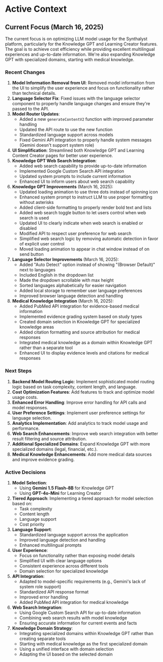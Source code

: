 # Active Context

## Current Focus (March 16, 2025)

The current focus is on optimizing LLM model usage for the Synthalyst platform, particularly for the Knowledge GPT and Learning Creator features. The goal is to achieve cost efficiency while providing excellent multilingual experiences and up-to-date information. We're also expanding Knowledge GPT with specialized domains, starting with medical knowledge.

### Recent Changes

1. **Model Information Removal from UI**: Removed model information from the UI to simplify the user experience and focus on functionality rather than technical details.
2. **Language Selector Fix**: Fixed issues with the language selector component to properly handle language changes and ensure they're passed to the API.
3. **Model Router Updates**:
   - Added a new `generateContentV2` function with improved parameter handling
   - Updated the API route to use the new function
   - Standardized language support across models
   - Fixed Gemini API integration to properly handle system messages (Gemini doesn't support system role)
4. **UI Simplification**: Streamlined both Knowledge GPT and Learning Content Creator pages for better user experience.
5. **Knowledge GPT Web Search Integration**:
   - Added web search capability to provide up-to-date information
   - Implemented Google Custom Search API integration
   - Updated system prompts to include current information
   - Enhanced UI to inform users about web search capability
6. **Knowledge GPT Improvements** (March 16, 2025):
   - Updated loading animation to use three dots instead of spinning icon
   - Enhanced system prompt to instruct LLM to use proper formatting without asterisks
   - Added client-side formatting to properly render bold text and lists
   - Added web search toggle button to let users control when web search is used
   - Updated UI to clearly indicate when web search is enabled or disabled
   - Modified API to respect user preference for web search
   - Simplified web search logic by removing automatic detection in favor of explicit user control
   - Moved loading animation to appear in chat window instead of on send button
7. **Language Selector Improvements** (March 16, 2025):
   - Added "Auto Detect" option instead of showing "(Browser Default)" next to languages
   - Included English in the dropdown list
   - Made the dropdown scrollable with max height
   - Sorted languages alphabetically for easier navigation
   - Added local storage to remember user language preferences
   - Improved browser language detection and handling
8. **Medical Knowledge Integration** (March 16, 2025):
   - Added PubMed API integration for evidence-based medical information
   - Implemented evidence grading system based on study types
   - Created domain selection in Knowledge GPT for specialized knowledge areas
   - Added citation formatting and source attribution for medical responses
   - Integrated medical knowledge as a domain within Knowledge GPT rather than a separate tool
   - Enhanced UI to display evidence levels and citations for medical responses

### Next Steps

1. **Backend Model Routing Logic**: Implement sophisticated model routing logic based on task complexity, content length, and language.
2. **Cost Optimization Features**: Add features to track and optimize model usage costs.
3. **Enhanced Error Handling**: Improve error handling for API calls and model responses.
4. **User Preference Settings**: Implement user preference settings for language selection.
5. **Analytics Implementation**: Add analytics to track model usage and performance.
6. **Web Search Enhancements**: Improve web search integration with better result filtering and source attribution.
7. **Additional Specialized Domains**: Expand Knowledge GPT with more specialized domains (legal, financial, etc.).
8. **Medical Knowledge Enhancements**: Add more medical data sources and improve evidence grading.

### Active Decisions

1. **Model Selection**:
   - Using **Gemini 1.5 Flash-8B** for Knowledge GPT
   - Using **GPT-4o-Mini** for Learning Creator
2. **Tiered Approach**: Implementing a tiered approach for model selection based on:
   - Task complexity
   - Content length
   - Language support
   - Cost priority
3. **Language Support**:
   - Standardized language support across the application
   - Improved language detection and handling
   - Enhanced multilingual prompts
4. **User Experience**:
   - Focus on functionality rather than exposing model details
   - Simplified UI with clear language options
   - Consistent experience across different tools
   - Domain selection for specialized knowledge
5. **API Integration**:
   - Adapted to model-specific requirements (e.g., Gemini's lack of system role support)
   - Standardized API response format
   - Improved error handling
   - Added PubMed API integration for medical knowledge
6. **Web Search Integration**:
   - Using Google Custom Search API for up-to-date information
   - Combining web search results with model knowledge
   - Ensuring accurate information for current events and facts
7. **Knowledge Domain Strategy**:
   - Integrating specialized domains within Knowledge GPT rather than creating separate tools
   - Starting with medical knowledge as the first specialized domain
   - Using a unified interface with domain selection
   - Adapting the UI based on the selected domain
